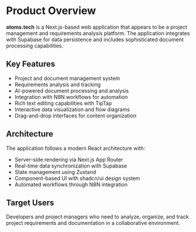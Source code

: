 # Product Overview

**atoms.tech** is a Next.js-based web application that appears to be a project management and requirements analysis platform. The application integrates with Supabase for data persistence and includes sophisticated document processing capabilities.

## Key Features
- Project and document management system
- Requirements analysis and tracking
- AI-powered document processing and analysis
- Integration with N8N workflows for automation
- Rich text editing capabilities with TipTap
- Interactive data visualization and flow diagrams
- Drag-and-drop interfaces for content organization

## Architecture
The application follows a modern React architecture with:
- Server-side rendering via Next.js App Router
- Real-time data synchronization with Supabase
- State management using Zustand
- Component-based UI with shadcn/ui design system
- Automated workflows through N8N integration

## Target Users
Developers and project managers who need to analyze, organize, and track project requirements and documentation in a collaborative environment.